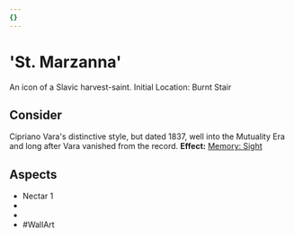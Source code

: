```yaml
---
{}
---
```

# 'St. Marzanna'
An icon of a Slavic harvest-saint.
Initial Location: Burnt Stair
## Consider
Cipriano Vara's distinctive style, but dated 1837, well into the Mutuality Era and long after Vara vanished from the record.
**Effect:** [Memory: Sight](https://uadaf.theevilroot.xyz/rowenarium/elements/mem.sight)
## Aspects
- Nectar 1
-  
-  
- #WallArt